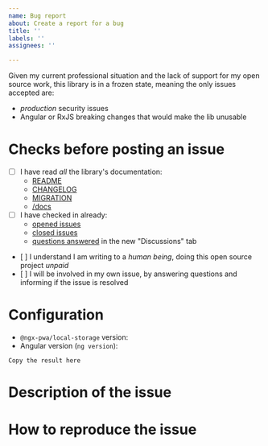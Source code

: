 ```yaml
---
name: Bug report
about: Create a report for a bug
title: ''
labels: ''
assignees: ''

---
```


<!-- Switch to the "Preview" tab to read the instructions more easily and be able to click on links directly -->

Given my current professional situation and the lack of support for my open source work, this library is in a frozen state, meaning the only issues accepted are:
- *production* security issues
- Angular or RxJS breaking changes that would make the lib unusable

# Checks before posting an issue

- [ ] I have read _all_ the library's documentation:
  - [README](https://github.com/santoshyadavdev/ngx-pwa-offline/blob/main/README.md)
  - [CHANGELOG](https://github.com/santoshyadavdev/ngx-pwa-offline/blob/main/CHANGELOG.md)
  - [MIGRATION](https://github.com/santoshyadavdev/ngx-pwa-offline/blob/main/MIGRATION.md)
  - [/docs](https://github.com/santoshyadavdev/ngx-pwa-offline/tree/main/docs)
- [ ] I have checked in already:
  - [opened issues](https://github.com/santoshyadavdev/ngx-pwa-offline/issues)
  - [closed issues](https://github.com/santoshyadavdev/ngx-pwa-offline/issues?q=is%3Aissue+is%3Aclosed)
  - [questions answered](https://github.com/santoshyadavdev/ngx-pwa-offline/discussions/categories/q-a) in the new "Discussions" tab
- [ ] I understand I am writing to a *human being*, doing this open source project *unpaid*
- [ ] I will be involved in my own issue, by answering questions and informing if the issue is resolved

<!-- Otherwise the issue will be closed. -->

# Configuration

- `@ngx-pwa/local-storage` version: 
- Angular version (`ng version`):
```
Copy the result here
```

# Description of the issue

<!-- Be precise, a vague description will not allow to find the problem. -->

# How to reproduce the issue

<!-- Hundred of tests are already checking most scenarios work, so without reproduction steps I will not be able to help. -->
